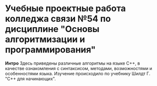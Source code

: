 # Учебные проектные работа колледжа связи №54 по дисциплине "Основы алгоритмизации и программирования"




**Интро**
Здесь приведены различные алгоритмы на языке C++, в качестве ознакомления с синтаксисом, методами, возможностями и особенностями языка. Изучение происходило по учебнику Шилдт Г. "C++ для начинающих".




